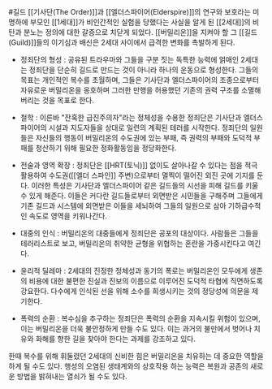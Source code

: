 #길드
[[기사단(The Order)]]과 [[엘더스파이어(Elderspire)]]의 연구와 보호라는 미명하에 부모인 [[1세대]]가 비인간적인 실험을 당했다는 사실을 알게 된 [[2세대]]의 비탄과 분노는 정의에 대한 갈증으로 치닫게 되었다. [[버밀리온]]을 지켜야 할 그 [[길드(Guild)]]들의 이기심과 배신은 2세대 사이에서 급격한 변화를 촉발하게 된다.

- 정죄단의 형성 : 공유된 트라우마와 그들을 구분 짓는 독특한 능력에 얽매인 2세대는 정죄단을 단순히 길드로 만드는 것이 아니라 하나의 운동으로 형성한다. 그들의 목표는 개인적인 복수를 초월하며, 그들은 기사단과 엘더스파이어의 조종으로부터 자유로운 버밀리온을 옹호하며 그러한 만행을 허용했던 기존의 권력 구조를 소멸해버리는 것을 목표로 한다.

- 철학 : 이른바 "잔혹한 급진주의자"라는 정체성을 수용한 정죄단은 기사단과 엘더스파이어의 시설과 지도자들을 상대로 일련의 계획된 테러를 시작한다. 정죄단의 일원들은 자신들의 행동이 버밀리온의 수도권에 있는 부패, 즉 권력의 부패와 도덕적 부패를 청산하기 위해 필요한 정화활동임을 정당화한다.

- 전술과 영역 확장 : 정죄단은 [[HRT(토닉)]] 없이도 살아나갈 수 있다는 점을 적극 활용하여 수도권([[엘더 스파인]] 주변)으로부터 멀찍이 떨어진 외진 곳에 기지를 둔다. 이러한 특성은 기사단과 엘더스파이어 같은 길드들의 시선을 피해 길드를 키울 수 있게 해준다. 이들은 커다란 길드들로부터 외면받은 시민들을 구해주며 그들에게 기존 길드과 시스템에 외면받은 이들을 세뇌하여 그들의 일원으로 삼아 기하급수적인 속도로 영역을 키워나간다.

- 대중의 인식 : 버밀리온의 대중들에게 정죄단은 공포의 대상이다. 사람들은 그들을 테러리스트로 보고, 버밀리온의 취약한 균형을 위협하는 혼란을 가중시킨다고 여긴다.

- 윤리적 딜레마 : 2세대의 진정한 정체성과 동기의 폭로는 버밀리온인 모두에게 생존의 비용에 대한 불편한 진실과 진보의 이름으로 이루어진 도덕적 타협에 직면하도록 강요한다. 다수에게 인식된 선을 위해 소수를 희생시키는 것의 정당성에 의문을 제기한다.

- 폭력의 순환 : 복수심을 추구하는 정죄단은 폭력의 순환을 지속시킬 위험이 있으며, 이는 버밀리온을 더욱 불안정하게 만들 수도 있다. 이는 과거의 불만에서 벗어나 치유와 화해를 향한 길을 찾아야 한다는 과제를 강조하고 있다.

한때 복수를 위해 휘둘렸던 2세대의 신비한 힘은 버밀리온을 치유하는 데 중요한 역할을 하게 될 수도 있다. 행성의 오염된 생태계와의 상호작용 하는 능력은 복원과 공존의 새로운 방법을 밝혀내는 열쇠가 될 수도 있다.